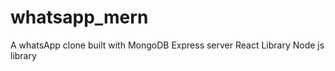 # whatsapp_mern

A whatsApp clone built with 
 MongoDB
 Express server
 React Library
 Node js library
